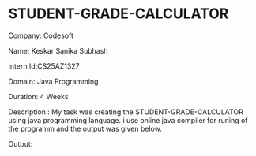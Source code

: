 # STUDENT-GRADE-CALCULATOR

Company: Codesoft

Name: Keskar Sanika Subhash

Intern Id:CS25AZ1327

Domain: Java Programming

Duration: 4 Weeks

Description : My task was creating the STUDENT-GRADE-CALCULATOR
  using java programming language. i use online java compiler for runing of the programm and the output was given below.

Output:

